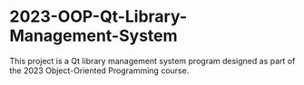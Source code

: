 # 2023-OOP-Qt-Library-Management-System
This project is a Qt library management system program designed as part of the 2023 Object-Oriented Programming course.

